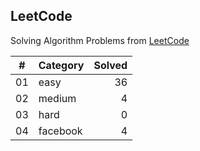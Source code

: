 ## LeetCode

Solving Algorithm Problems from [LeetCode](https://leetcode.com/)

| #  |    Category    | Solved |
|:--:|:---------------|-------:|
| 01 |      easy      |   36   |
| 02 |     medium     |   4   |
| 03 |      hard      |   0   |
| 04 |    facebook    |   4   |
